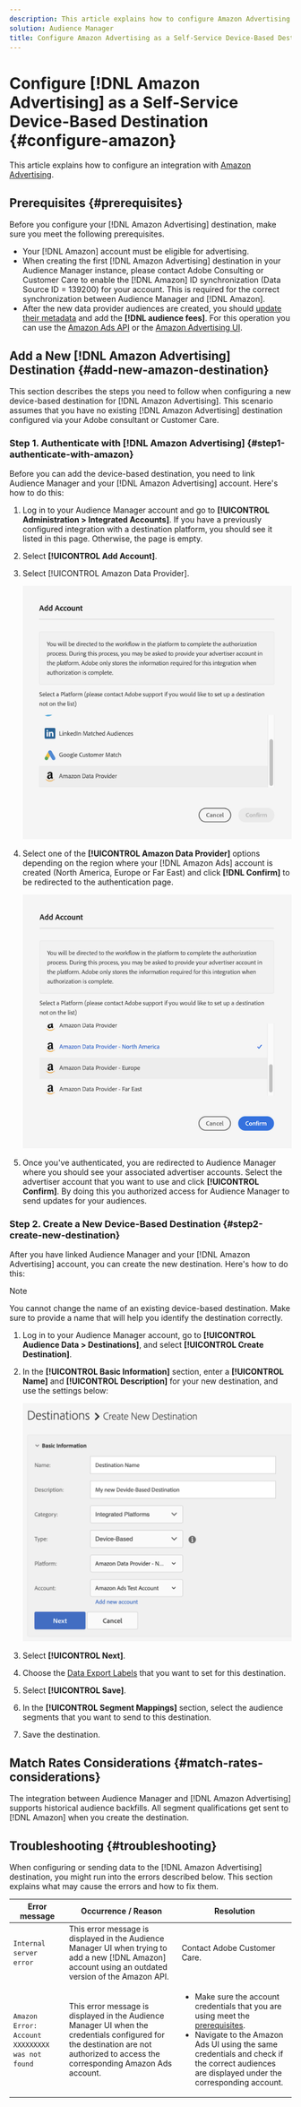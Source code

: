 ```yaml
---
description: This article explains how to configure Amazon Advertising for both new and existing integrations.
solution: Audience Manager
title: Configure Amazon Advertising as a Self-Service Device-Based Destination
---
```


# Configure [!DNL Amazon Advertising] as a Self-Service Device-Based Destination {#configure-amazon}

This article explains how to configure an integration with [Amazon Advertising](https://advertising.amazon.com/API/docs/en-us).

## Prerequisites {#prerequisites}

Before you configure your [!DNL Amazon Advertising] destination, make sure you meet the following prerequisites.

* Your [!DNL Amazon] account must be eligible for advertising. 
* When creating the first [!DNL Amazon Advertising] destination in your Audience Manager instance, please contact Adobe Consulting or Customer Care to enable the [!DNL Amazon] ID synchronization (Data Source ID = 139200) for your account. This is required for the correct synchronization between Audience Manager and [!DNL Amazon].
* After the new data provider audiences are created, you should [update their metadata](https://advertising.amazon.com/API/docs/en-us/data-provider/openapi#tag/Metadata/paths/~1v2~1dp~1audiencemetadata~1%7BaudienceId%7D/put) and add the **[!DNL audience fees]**. For this operation you can use the [Amazon Ads API](https://advertising.amazon.com/API/docs/en-us/guides/onboarding/apply-for-access) or the [Amazon Advertising UI](https://advertising.amazon.com/).

## Add a New [!DNL Amazon Advertising] Destination {#add-new-amazon-destination}

This section describes the steps you need to follow when configuring a new device-based destination for [!DNL Amazon Advertising]. This scenario assumes that you have no existing [!DNL Amazon Advertising] destination configured via your Adobe consultant or Customer Care.

### Step 1. Authenticate with [!DNL Amazon Advertising] {#step1-authenticate-with-amazon}

Before you can add the device-based destination, you need to link Audience Manager and your [!DNL Amazon Advertising] account. Here's how to do this:

1. Log in to your Audience Manager account and go to **[!UICONTROL Administration > Integrated Accounts]**. If you have a previously configured integration with a destination platform, you should see it listed in this page. Otherwise, the page is empty.
1. Select **[!UICONTROL Add Account]**.
1. Select [!UICONTROL Amazon Data Provider].

   ![integrated-platforms](assets/dbd-amazon-without-options.png)

1. Select one of the **[!UICONTROL Amazon Data Provider]** options depending on the region where your [!DNL Amazon Ads] account is created (North America, Europe or Far East)  and click **[!DNL Confirm]** to be redirected to the authentication page.

   ![integrated-platforms](assets/dbd-amazon-with-options.png)

1. Once you've authenticated, you are redirected to Audience Manager where you should see your associated advertiser accounts. Select the advertiser account that you want to use and click **[!UICONTROL Confirm]**. By doing this you authorized access for Audience Manager to send updates for your audiences.

### Step 2. Create a New Device-Based Destination {#step2-create-new-destination}

After you have linked Audience Manager and your [!DNL Amazon Advertising] account, you can create the new destination. Here's how to do this:

>[!NOTE]
>
>You cannot change the name of an existing device-based destination. Make sure to provide a name that will help you identify the destination correctly.

1. Log in to your Audience Manager account, go to **[!UICONTROL Audience Data > Destinations]**, and select **[!UICONTROL Create Destination]**.
1. In the **[!UICONTROL Basic Information]** section, enter a **[!UICONTROL Name]** and **[!UICONTROL Description]** for your new destination, and use the settings below:
   
   ![setup](assets/dbd-new-account-amazon.png)

1. Select **[!UICONTROL Next]**.
1. Choose the [Data Export Labels](/help/using/features/data-export-controls.md#controls-labels) that you want to set for this destination.
1. Select **[!UICONTROL Save]**.
1. In the **[!UICONTROL Segment Mappings]** section, select the audience segments that you want to send to this destination.
1. Save the destination.

## Match Rates Considerations {#match-rates-considerations}

The integration between Audience Manager and [!DNL Amazon Advertising] supports historical audience backfills. All segment qualifications get sent to [!DNL Amazon] when you create the destination.

## Troubleshooting {#troubleshooting}

When configuring or sending data to the [!DNL Amazon Advertising] destination, you might run into the errors described below. This section explains what may cause the errors and how to fix them.

| Error message  | Occurrence / Reason  | Resolution |
|---|---|---|
| `Internal server error` | This error message is displayed in the Audience Manager UI when trying to add a new [!DNL Amazon] account using an outdated version of the Amazon API. | Contact Adobe Customer Care. |
| `Amazon Error: Account XXXXXXXXX was not found` | This error message is displayed in the Audience Manager UI when the credentials configured for the destination are not authorized to access the corresponding Amazon Ads account. | <ul><li>Make sure the account credentials that you are using meet the [prerequisites](#prerequisites).</li><li>Navigate to the Amazon Ads UI using the same credentials and check if the correct audiences are displayed under the corresponding account. </li></ul> |
